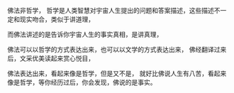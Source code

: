 佛法非哲学，
哲学是人类智慧对宇宙人生提出的问题和答案描述，这些描述不一定和现实吻合，类似于讲道理，

而佛法讲述的是告诉你宇宙人生的事实真相，是讲真理，

佛法可以以哲学的方式表达出来，也可以以文学的方式表达出来，
佛经翻译过来后，文采优美读起来赏心悦目，

佛法表达出来，看起来像是哲学，但是又不是，
就好比佛说人生有八苦，看起来像是哲学，等你经历过后，你会发现，佛说的是事实。